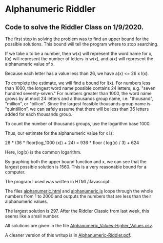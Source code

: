 # Alphanumeric Riddler

## Code to solve the Riddler Class on 1/9/2020.

The first step in solving the problem was to find an upper bound for the possible solutions.
This bound will tell the program where to stop searching.

If we take x to be a number, then w(x) will represent the word name for x, l(x) will represent the number of letters in w(x), and a(x) will represent the alphanumeric value of x.

Because each letter has a value less than 26, we have a(x) <= 26 x l(x).

To complete the estimate, we will find a bound for l(x). For numbers less than 1000, the longest word name possible contains 24 letters, e.g. "seven hundred seventy-seven." For numbers greater than 1000, the word name grows by at most 24 letters and a thousands group name, i.e. "thousand", "million", or "billion". Since the largest feasible thousands group name is “quintillion”, we can safely assume that there will be less than 36 letters added for each thousands group.

To count the number of thousands groups, use the logarithm base 1000.

Thus, our estimate for the alphanumeric value for x is:

26 * (36 * floor(log_1000 (x)) + 24) = 936 * floor ( log(x) / 3) + 624

Here, log(x) is the common logarithm.

By graphing both the upper bound function and x, we can see that the largest possible solution is 1560. This is a very reasonable bound for a computer.

The program I used was written in HTML/Javascript.

The files [alphanumeric.html](alphanumeric.html) and [alphanumeric.js](alphanumeric.js) loops through the whole numbers from 1 to 2000 and outputs the numbers that are less than their alphanumeric values.

The largest solution is 297. After the Riddler Classic from last week, this seems like a small number.

All solutions are given in the file [Alphanumeric_Values-Higher_Values.csv](Alphanumeric_Values-Higher_Values.csv).

A cleaner version of this writup is in [Alphanumeric-Riddler.pdf](Alphanumeric-Riddler.pdf).

